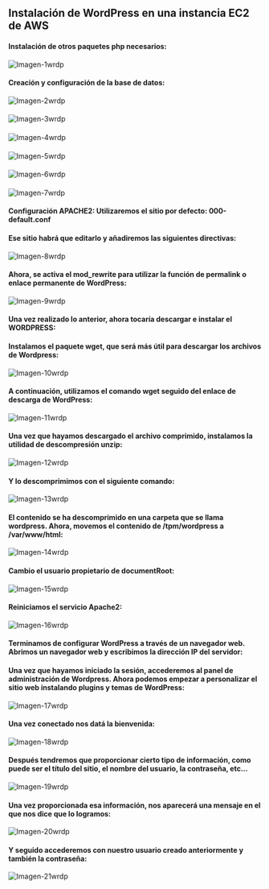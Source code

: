 ## Instalación de WordPress en una instancia EC2 de AWS

#### Instalación de otros paquetes php necesarios:
![Imagen-1wrdp](img/Paso1.PNG)
#### Creación y configuración de la base de datos:
![Imagen-2wrdp](img/Paso2.PNG)
####
![Imagen-3wrdp](img/Paso2.2.PNG)
####
![Imagen-4wrdp](img/Paso2.3.PNG)
####
![Imagen-5wrdp](img/Paso2.4.PNG)
####
![Imagen-6wrdp](img/Paso2.5.PNG)
####
![Imagen-7wrdp](img/Paso2.6.PNG)
#### Configuración APACHE2: Utilizaremos el sitio por defecto: 000-default.conf 
#### Ese sitio habrá que editarlo y añadiremos las siguientes directivas:
![Imagen-8wrdp](img/Paso3.PNG)
#### Ahora, se activa el mod_rewrite para utilizar la función de permalink o enlace permanente de WordPress:
![Imagen-9wrdp](img/Captura%20restart%20buena3.2.PNG)
#### Una vez realizado lo anterior, ahora tocaría descargar e instalar el WORDPRESS:
#### Instalamos el paquete wget, que será más útil para descargar los archivos de Wordpress:
![Imagen-10wrdp](img/Paso4.1.PNG)
#### A continuación, utilizamos el comando wget seguido del enlace de descarga de WordPress:
![Imagen-11wrdp](img/Paso4.2.PNG)
#### Una vez que hayamos descargado el archivo comprimido, instalamos la utilidad de descompresión unzip:
![Imagen-12wrdp](img/Paso4.3.PNG)
#### Y lo descomprimimos con el siguiente comando:
![Imagen-13wrdp](img/Paso4.4.PNG)
#### El contenido se ha descomprimido en una carpeta que se llama wordpress. Ahora, movemos el contenido de /tpm/wordpress a /var/www/html:
![Imagen-14wrdp](img/Paso4.5.PNG)
#### Cambio el usuario propietario de documentRoot:
![Imagen-15wrdp](img/Paso4_Cambio_Usuario.PNG)
#### Reiniciamos el servicio Apache2:
![Imagen-16wrdp](img/Paso4_Reinicio_Servicio.PNG)
#### Terminamos de configurar WordPress a través de un navegador web. Abrimos un navegador web y escribimos la dirección IP del servidor:
#### Una vez que hayamos iniciado la sesión, accederemos al panel de administración de Wordpress. Ahora podemos empezar a personalizar el sitio web instalando plugins y temas de WordPress:
![Imagen-17wrdp](img/Paso4.7.PNG)
#### Una vez conectado nos datá la bienvenida:
![Imagen-18wrdp](img/Paso4.6.PNG)
#### Después tendremos que proporcionar cierto tipo de información, como puede ser el título del sitio, el nombre del usuario, la contraseña, etc...
![Imagen-19wrdp](img/Paso4.8.PNG)
#### Una vez proporcionada esa información, nos aparecerá una mensaje en el que nos dice que lo logramos:
![Imagen-20wrdp](img/Paso4.9.PNG)
#### Y seguido accederemos con nuestro usuario creado anteriormente y también la contraseña:
![Imagen-21wrdp](img/Paso4.10.PNG)



